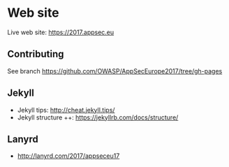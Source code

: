 # Web site

Live web site: https://2017.appsec.eu

## Contributing

See branch https://github.com/OWASP/AppSecEurope2017/tree/gh-pages

## Jekyll

* Jekyll tips: http://cheat.jekyll.tips/
* Jekyll structure ++: https://jekyllrb.com/docs/structure/
 

## Lanyrd

* http://lanyrd.com/2017/appseceu17
